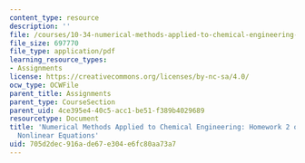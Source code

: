 ```yaml
---
content_type: resource
description: ''
file: /courses/10-34-numerical-methods-applied-to-chemical-engineering-fall-2015/705d2dec916ade67e304e6fc80aa73a7_MIT10_34F15_Homework2_v4.pdf
file_size: 697770
file_type: application/pdf
learning_resource_types:
- Assignments
license: https://creativecommons.org/licenses/by-nc-sa/4.0/
ocw_type: OCWFile
parent_title: Assignments
parent_type: CourseSection
parent_uid: 4ce395e4-40c5-acc1-be51-f389b4029689
resourcetype: Document
title: 'Numerical Methods Applied to Chemical Engineering: Homework 2 on Systems of
  Nonlinear Equations'
uid: 705d2dec-916a-de67-e304-e6fc80aa73a7
---
```

